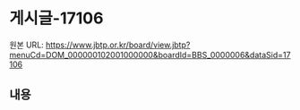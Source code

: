 # 게시글-17106

원본 URL: https://www.jbtp.or.kr/board/view.jbtp?menuCd=DOM_000000102001000000&boardId=BBS_0000006&dataSid=17106

## 내용


